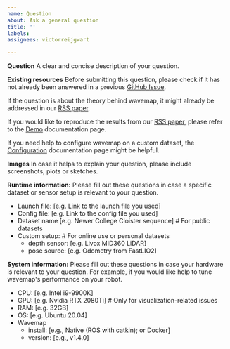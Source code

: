 ```yaml
---
name: Question
about: Ask a general question
title: ''
labels:
assignees: victorreijgwart

---
```


**Question**
A clear and concise description of your question.

**Existing resources**
Before submitting this question, please check if it has not already been answered in a previous [GitHub Issue](https://github.com/ethz-asl/wavemap/issues?q=is%3Aissue).

If the question is about the theory behind wavemap, it might already be addressed in our [RSS paper](https://www.roboticsproceedings.org/rss19/p065.pdf).

If you would like to reproduce the results from our [RSS paper](https://www.roboticsproceedings.org/rss19/p065.pdf), please refer to the [Demo](https://ethz-asl.github.io/wavemap/pages/demos.html) documentation page.

If you need help to configure wavemap on a custom dataset, the [Configuration](https://ethz-asl.github.io/wavemap/pages/configuration.html) documentation page might be helpful.

**Images**
In case it helps to explain your question, please include screenshots, plots or sketches.

**Runtime information:**
Please fill out these questions in case a specific dataset or sensor setup is relevant to your question.

- Launch file: [e.g. Link to the launch file you used]
- Config file: [e.g. Link to the config file you used]
- Dataset name [e.g. Newer College Cloister sequence]  # For public datasets
- Custom setup:                                        # For online use or personal datasets
    - depth sensor: [e.g. Livox MID360 LiDAR]
    - pose source: [e.g. Odometry from FastLIO2]

**System information:**
Please fill out these questions in case your hardware is relevant to your question. For example, if you would like help to tune wavemap's performance on your robot.

- CPU: [e.g. Intel i9-9900K]
- GPU: [e.g. Nvidia RTX 2080Ti]  # Only for visualization-related issues
- RAM: [e.g. 32GB]
- OS: [e.g. Ubuntu 20.04]
- Wavemap
    - install: [e.g., Native (ROS with catkin); or Docker]
    - version: [e.g., v1.4.0]
